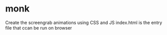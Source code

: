 # monk
Create the screengrab animations using CSS and JS
index.html is the entry file that ccan be run on browser
